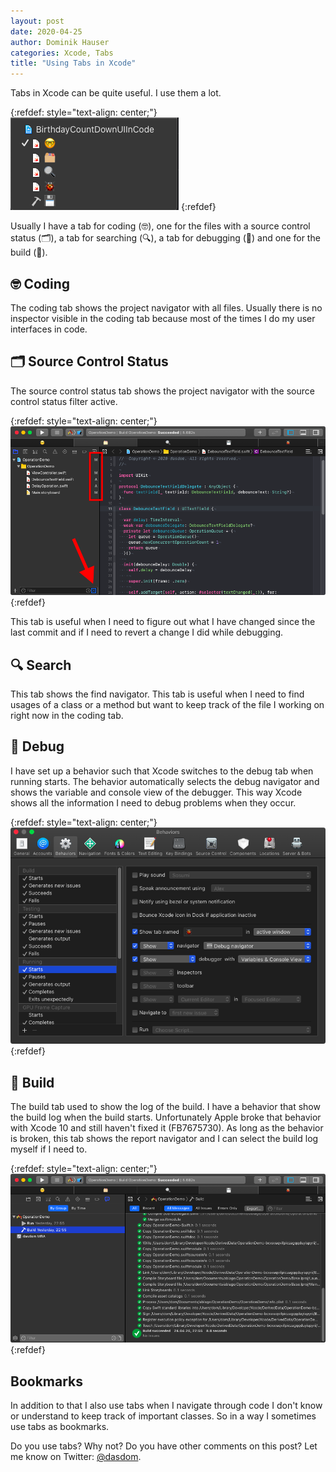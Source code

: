 ```yaml
---
layout: post
date: 2020-04-25
author: Dominik Hauser
categories: Xcode, Tabs
title: "Using Tabs in Xcode"
---
```


Tabs in Xcode can be quite useful.
I use them a lot.

{:refdef: style="text-align: center;"}
<img src="../assets/2020-04-25/my_tabs_in_xcode.png">
{:refdef}

Usually I have a tab for coding (🤓), one for the files with a source control status (🗂), a tab for searching (🔍), a tab for debugging (🐞) and one for the build (💾).

## 🤓 Coding

The coding tab shows the project navigator with all files.
Usually there is no inspector visible in the coding tab because most of the times I do my user interfaces in code.

## 🗂 Source Control Status

The source control status tab shows the project navigator with the source control status filter active.

{:refdef: style="text-align: center;"}
<img src="../assets/2020-04-25/source_control_status_tab.png">
{:refdef}

This tab is useful when I need to figure out what I have changed since the last commit and if I need to revert a change I did while debugging.

## 🔍 Search

This tab shows the find navigator.
This tab is useful when I need to find usages of a class or a method but want to keep track of the file I working on right now in the coding tab.

## 🐞 Debug

I have set up a behavior such that Xcode switches to the debug tab when running starts.
The behavior automatically selects the debug navigator and shows the variable and console view of the debugger.
This way Xcode shows all the information I need to debug problems when they occur.

{:refdef: style="text-align: center;"}
<img src="../assets/2020-04-25/running_starts_behavior.png">
{:refdef}

## 💾 Build

The build tab used to show the log of the build.
I have a behavior that show the build log when the build starts.
Unfortunately Apple broke that behavior with Xcode 10 and still haven't fixed it (FB7675730).
As long as the behavior is broken, this tab shows the report navigator and I can select the build log myself if I need to.

{:refdef: style="text-align: center;"}
<img src="../assets/2020-04-25/build_tab.png">
{:refdef}

## Bookmarks

In addition to that I also use tabs when I navigate through code I don't know or understand to keep track of important classes.
So in a way I sometimes use tabs as bookmarks.

Do you use tabs?
Why not?
Do you have other comments on this post?
Let me know on Twitter: [@dasdom](https://twitter.com/dasdom).

